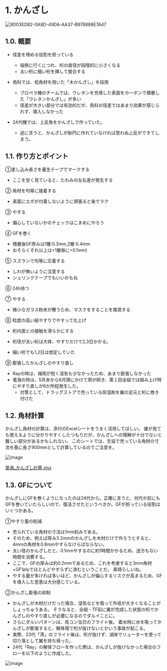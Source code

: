 # 1. かんざし
![9D03ED82-0A8D-49DA-AA37-B976888E7A47](https://github.com/user-attachments/assets/ad1204e0-4060-4f10-820d-7efb733d947b)

## 1.0. 概要
- 径差を埋める役割を担っている
  - 端側に行くにつれ、桁の直径が段階的に小さくなる
  - 太い桁に細い桁を挿して接合する

- 鳥科では、桧角材を用いた「木かんざし」を採用
  - プロペラ機のチームでは、ウレタンを充填した表面をカーボンで積層した「ウレタンかんざし」が多い
  - 径差が大きい部分では有効的だが、鳥科の径差ではあまり効果が感じられず、導入しなかった

- 24代機では、上反角をかんざしで作っていた。
  - 逆に言うと、かんざしが新円に作れていなければ思わぬ上反ができてしまう。

## 1.1. 作り方とポイント
①差し込み長さを養生テープでマークする
- ここを甘く見ていると、たわみの左右差が発生する

② 角材を均等に接着する
- 表面にエポが付着しないように頑張ると後でラク

③ やする
- 偏心していないかのチェックはこまめにやろう

④ GFを巻く
- 積層後GF厚みは1層:0.3mm,2層:0.4mm
- おそらくそれ以上は+1層毎に+0.1mm)

⑤ スズランで均等に圧着する
- しわが無いように注意する
- シュリンクテープでもいいかもね

⑥ 24h待つ

⑦ やする
- 微小なガラス粉末が舞うため、マスクをすることを推奨する

⑧ 粒度の高い紙やすりでやすって仕上げ
- 桁内面との接触を滑らかにする

- 桁径が太い桁は大体、やすりだけで2,3日かかる。
- 細い桁でも1,2日は想定していた

⑨ 膨張したかんざしのやすり直し
- Rayの時は、梅雨が短く湿気も少なかったため、あまり膨張しなかった
- 竜海の時は、5月末から6月頭にかけて雨が続き、第１回全組では組み上げ時にやすり直しが6か所程発生した。
  - 対策として、ドラッグストアで売っている除湿剤を翼の足元と桁に巻き付けた
  
## 1.2. 角材計算
かんざし角材の計算は、添付のExcelシートをうまく活用してほしい。
誰が見ても使えるように分かりやすくしたつもりだが、かんざしへの理解が十分でないと難しい部分があるかもしれない。
このシートでは、生協で売っている角材の寸法を基に長さ900mmとして計算しているのでご注意を。

![image](https://github.com/user-attachments/assets/7a424175-337c-4c59-8063-ae470b924dd8)

[竜海_かんざし計算.xlsx](https://github.com/user-attachments/files/19748230/_.xlsx)


## 1.3. GFについて
かんざしにGFを巻くようになったのは24代から。正確に言うと、何代か前にもGFを巻いていたらしいので、復活させたというべきか。GFが担っている役割はいくつかある。

①やすり量の削減
- 売られている角材の寸法は1mm刻みである。
- そのため、例えば厚み3.2mmのかんざしを木材だけで作ろうとすると、4mmの角材を0.8mmやすらなけらばならない。
- 太い径のかんざしだと、0.1mmやするのに約1時間かかるため、途方もない時間を消費する。
- ここで、GFの厚みは約0.2mmであるため、これを考慮すると3mm角材+GF1plyでほとんどやすらずに済むということだ。
素晴らしいね。
- やする量が多ければ多いほど、かんざしが偏心するリスクが高まるため、GFを導入した恩恵は大分感じている。

②かんざし膨張の抑制
- かんざしが木材だけだった場合、湿気などを吸って外径が大きくなることがしょっちゅうある。
  そうなると、全組・TF前に翼が完成した状態の桁でかんざしのやすり直しが必要になるのでダルイことに。
- さらにダルいパターンは、鳥コン当日のフライト後。
  着水時に水を吸ってかんざしが膨張すると、解体場で桁が抜けないとかいう事故が起こる。
- 実際、23代「澪」のフライト後は、桁が抜けず、湖岸でリューターを使って切り落として翼を持ち帰った。
- 24代「Ray」の解体フローを作った際は、かんざしが抜けなかった場合のフローを以下のように作成した。

![image](https://github.com/user-attachments/assets/821ac64b-a7d5-494c-9585-2eab6025b3b2)
